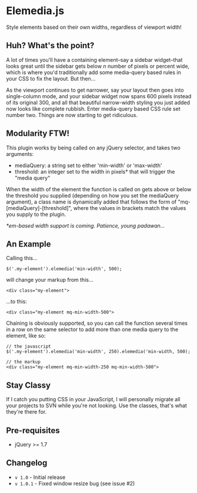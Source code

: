 # Elemedia.js

Style elements based on their own widths, regardless of viewport width!

## Huh? What's the point?

A lot of times you'll have a containing element–say a sidebar widget–that looks great until the sidebar gets below _n_ number of pixels or percent wide, which is where you'd traditionally add some media-query based rules in your CSS to fix the layout. But then...

As the viewport continues to get narrower, say your layout then goes into single-column mode, and your sidebar widget now spans 600 pixels instead of its original 300, and all that beautiful narrow-width styling you just added now looks like complete rubbish. Enter media-query based CSS rule set number two. Things are now starting to get ridiculous.

## Modularity FTW!

This plugin works by being called on any jQuery selector, and takes two arguments:

- mediaQuery: a string set to either 'min-width' or 'max-width'
- threshold: an integer set to the width in pixels* that will trigger the "media query"

When the width of the element the function is called on gets above or below the threshold you supplied (depending on how you set the mediaQuery argument), a class name is dynamically added that follows the form of "mq-[mediaQuery]-[threshold]", where the values in brackets match the values you supply to the plugin.

_*em-based width support is coming. Patience, young padawan..._
## An Example

Calling this...

    $('.my-element').elemedia('min-width', 500);

will change your markup from this...

    <div class="my-element">

...to this:

    <div class="my-element mq-min-width-500">

Chaining is obviously supported, so you can call the function several times in a row on the same selector to add more than one media query to the element, like so:

    // the javascript
    $('.my-element').elemedia('min-width', 250).elemedia('min-width, 500);
    
    // the markup
    <div class="my-element mq-min-width-250 mq-min-width-500">

## Stay Classy

If I catch you putting CSS in your JavaScript, I will personally migrate all your projects to SVN while you're not looking. Use the classes, that's what they're there for.

## Pre-requisites

- jQuery >= 1.7

## Changelog

- ```v 1.0```   - Initial release
- ```v 1.0.1``` - Fixed window resize bug (see issue #2)